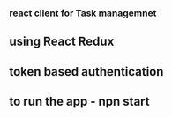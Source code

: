 ### react client for Task managemnet

## using React Redux

## token based authentication

## to run the app - npn start
